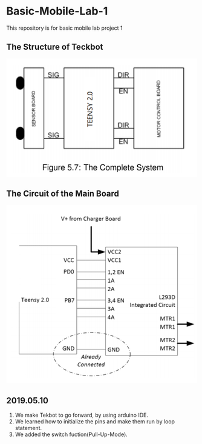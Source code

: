 # Basic-Mobile-Lab-1
This repository is for basic mobile lab project 1

## The Structure of Teckbot
![](2.PNG)

## The Circuit of the Main Board
![](1.PNG)

## 2019.05.10
1. We make Tekbot to go forward, by using arduino IDE.
2. We learned how to initialize the pins and make them run by loop statement.
3. We added the switch fuction(Pull-Up-Mode).
